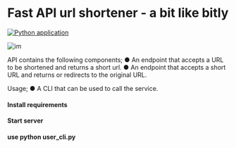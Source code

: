 # Fast API url shortener - a bit like bitly
[![Python application](https://github.com/RGGH/smurl/actions/workflows/python-app.yml/badge.svg)](https://github.com/RGGH/smurl/actions/workflows/python-app.yml)

![im](https://github.com/RGGH/url_shortener/blob/main/docs/2022-07-29%2016-57-30.gif)

API contains the following components; 
● An endpoint that accepts a URL to be shortened and returns a short url. 
● An endpoint that accepts a short URL and returns or redirects to the original URL. 

Usage;
● A CLI that can be used to call the service. 

#### Install requirements
#### Start server
#### use python user_cli.py
